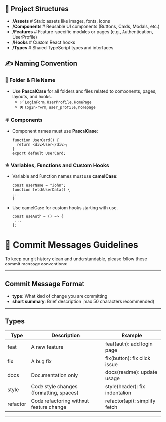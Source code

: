## 📁 Project Structures

- **/Assets** # Static assets like images, fonts, icons
- **/Components** # Reusable UI components (Buttons, Cards, Modals, etc.)
- **/Features** # Feature-specific modules or pages (e.g., Authentication, UserProfile)
- **/Hooks** # Custom React hooks
- **/Types** # Shared TypeScript types and interfaces

## ✍️ Naming Convention

### 📁 Folder & File Name

- Use **PascalCase** for all folders and files related to components, pages, layouts, and hooks.
  - ✅ `LoginForm`, `UserProfile`, `HomePage`
  - ❌ `login-form`, `user_profile`, `homepage`

### ⚛️ Components

- Component names must use **PascalCase**:
  ```tsx
  function UserCard() {
    return <div>User</div>;
  }
  export default UserCard;
  ```

### ⚛️ Variables, Functions and Custom Hooks

- Variable and Function names must use **camelCase**:
  ```tsx
  const userName = "John";
  function fetchUserData() {
  ...
  }
  ```
- Use camelCase for custom hooks starting with use.
  ```tsx
  const useAuth = () => {
   ...
  };
  ```
# 📝 Commit Messages Guidelines

To keep our git history clean and understandable, please follow these commit message conventions:

---

## Commit Message Format

- **type**: What kind of change you are committing   
- **short summary**: Brief description (max 50 characters recommended)

---

## Types

| Type     | Description                              | Example                        |
|----------|------------------------------------------|------------------------------|
| feat     | A new feature                            | feat(auth): add login page    |
| fix      | A bug fix                               | fix(button): fix click issue  |
| docs     | Documentation only                      | docs(readme): update usage    |
| style    | Code style changes (formatting, spaces) | style(header): fix indentation|
| refactor | Code refactoring without feature change | refactor(api): simplify fetch |

---



